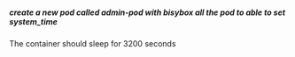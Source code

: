 ##### create a new pod called admin-pod with bisybox all the pod to able to set system_time
The container should sleep for 3200 seconds
